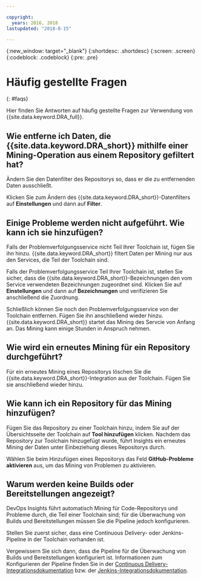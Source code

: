 ```yaml
---

copyright:
  years: 2016, 2018
lastupdated: "2018-8-15"

---
```


{:new_window: target="_blank"}
{:shortdesc: .shortdesc}
{:screen: .screen}
{:codeblock: .codeblock}
{:pre: .pre}

# Häufig gestellte Fragen
{: #faqs}

Hier finden Sie Antworten auf häufig gestellte Fragen zur Verwendung von {{site.data.keyword.DRA_full}}.

## Wie entferne ich Daten, die {{site.data.keyword.DRA_short}} mithilfe einer Mining-Operation aus einem Repository gefiltert hat?

Ändern Sie den Datenfilter des Repositorys so, dass er die zu entfernenden Daten ausschließt. 

Klicken Sie zum Ändern des {{site.data.keyword.DRA_short}}-Datenfilters auf **Einstellungen** und dann auf **Filter**. 

## Einige Probleme werden nicht aufgeführt. Wie kann ich sie hinzufügen?

Falls der Problemverfolgungsservice nicht Teil Ihrer Toolchain ist, fügen Sie ihn hinzu. {{site.data.keyword.DRA_short}} filtert Daten per Mining nur aus den Services, die Teil der Toolchain sind. 

Falls der Problemverfolgungsservice Teil Ihrer Toolchain ist, stellen Sie sicher, dass die {{site.data.keyword.DRA_short}}-Bezeichnungen den vom Service verwendeten Bezeichnungen zugeordnet sind. Klicken Sie auf **Einstellungen** und dann auf **Bezeichnungen** und verifizieren Sie anschließend die Zuordnung.

Schließlich können Sie noch den Problemverfolgungsservice von der Toolchain entfernen. Fügen Sie ihn anschließend wieder hinzu. {{site.data.keyword.DRA_short}} startet das Mining des Servcie von Anfang an. Das Mining kann einige Stunden in Anspruch nehmen. 

## Wie wird ein erneutes Mining für ein Repository durchgeführt?

Für ein erneutes Mining eines Repositorys löschen Sie die {{site.data.keyword.DRA_short}}-Integration aus der Toolchain. Fügen Sie sie anschließend wieder hinzu.

## Wie kann ich ein Repository für das Mining hinzufügen?

Fügen Sie das Repository zu einer Toolchain hinzu, indem Sie auf der Übersichtsseite der Toolchain auf **Tool hinzufügen** klicken. Nachdem das Repository zur Toolchain hinzugefügt wurde, führt Insights ein erneutes Mining der Daten unter Einbeziehung dieses Repositorys durch.

Wählen Sie beim Hinzufügen eines Repositorys das Feld **GitHub-Probleme aktivieren** aus, um das Mining von Problemen zu aktivieren. 

## Warum werden keine Builds oder Bereitstellungen angezeigt?

DevOps Insights führt automatisch Mining für Code-Repositorys und Probleme durch, die Teil einer Toolchain sind; für die Überwachung von Builds und Bereitstellungen müssen Sie die Pipeline jedoch konfigurieren. 

Stellen Sie zuerst sicher, dass eine Continuous Delivery- oder Jenkins-Pipeline in der Toolchain vorhanden ist. 

Vergewissern Sie sich dann, dass die Pipeline für die Überwachung von Builds und Bereitstellungen konfiguriert ist. Informationen zum Konfigurieren der Pipeline finden Sie in der [Continuous Delivery-Integrationsdokumentation](risk_cd.html) bzw. der [Jenkins-Integrationsdokumentation](https://wiki.jenkins.io/display/JENKINS/IBM+Cloud+DevOps+Plugin).
